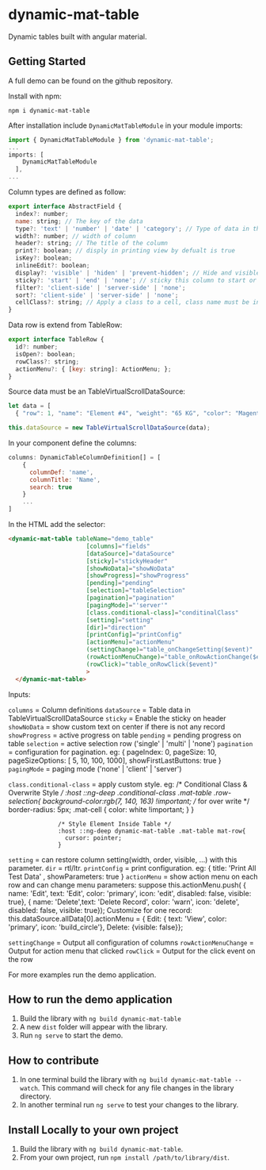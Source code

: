 # dynamic-mat-table

Dynamic tables built with angular material.

## Getting Started

A full demo can be found on the github repository.

Install with npm:

`npm i dynamic-mat-table`

After installation include `DynamicMatTableModule` in your module imports:

```javascript
import { DynamicMatTableModule } from 'dynamic-mat-table';
...
imports: [
    DynamicMatTableModule
  ],
...
```

Column types are defined as follow:

```javascript
export interface AbstractField {
  index?: number;
  name: string; // The key of the data
  type?: 'text' | 'number' | 'date' | 'category'; // Type of data in the field
  width?: number; // width of column
  header?: string; // The title of the column
  print?: boolean; // disply in printing view by defualt is true
  isKey?: boolean;
  inlineEdit?: boolean;
  display?: 'visible' | 'hiden' | 'prevent-hidden'; // Hide and visible this column
  sticky?: 'start' | 'end' | 'none'; // sticky this column to start or end
  filter?: 'client-side' | 'server-side' | 'none';
  sort?: 'client-side' | 'server-side' | 'none';
  cellClass?: string; // Apply a class to a cell, class name must be in the data
}
```

Data row is extend from TableRow:

```javascript
export interface TableRow {
  id?: number;
  isOpen?: boolean;
  rowClass?: string;
  actionMenu?: { [key: string]: ActionMenu; };
}
```

Source data must be an TableVirtualScrollDataSource:

```javascript
let data = [
  { "row": 1, "name": "Element #4", "weight": "65 KG", "color": "Magenta", "brand": "Zanjan Benz", "type": "Van" }, ...];

this.dataSource = new TableVirtualScrollDataSource(data);
```

In your component define the columns:

```javascript
columns: DynamicTableColumnDefinition[] = [
    {
      columnDef: 'name',
      columnTitle: 'Name',
      search: true
    }
    ...
]
```

In the HTML add the selector:

```html
<dynamic-mat-table tableName="demo_table"
                      [columns]="fields"
                      [dataSource]="dataSource"
                      [sticky]="stickyHeader"
                      [showNoData]="showNoData"
                      [showProgress]="showProgress"
                      [pending]="pending"
                      [selection]="tableSelection"
                      [pagination]="pagination"
                      [pagingMode]="'server'"
                      [class.conditional-class]="conditinalClass"
                      [setting]="setting"                      
                      [dir]="direction"
                      [printConfig]="printConfig"
                      [actionMenu]="actionMenu"
                      (settingChange)="table_onChangeSetting($event)"
                      (rowActionMenuChange)="table_onRowActionChange($event)"
                      (rowClick)="table_onRowClick($event)"
                      > 
  </dynamic-mat-table>
```

Inputs:

`columns` = Column definitions
`dataSource` = Table data in TableVirtualScrollDataSource
`sticky` = Enable the sticky on header
`showNoData` = show custom text on center if there is not any record
`showProgress` = active progress on table
`pending` = pending progress on table
`selection` = active selection row ('single' | 'multi' | 'none')
`pagination` = configuration for pagination. eg: { pageIndex: 0, pageSize: 10, pageSizeOptions: [ 5, 10, 100, 1000], showFirstLastButtons: true }
`pagingMode` = paging mode ('none' | 'client' | 'server')

`class.conditional-class` = apply custom style. eg:
                  /* Conditional Class & Overwrite Style */
                  :host ::ng-deep .conditional-class .mat-table .row-selection{
                    background-color:rgb(7, 140, 163) !important; /* for over write */
                    border-radius: 5px;
                    .mat-cell {
                      color: white !important;
                    }
                  }

                  /* Style Element Inside Table */
                  :host ::ng-deep dynamic-mat-table .mat-table mat-row{
                    cursor: pointer;
                  }

`setting` = can restore column setting(width, order, visible, ...) with this parameter.
`dir` = rtl/ltr.
`printConfig` = print configuration. eg: { title: 'Print All Test Data' , showParameters: true }
`actionMenu` = show action menu on each row and can change menu parameters: suppose
               this.actionMenu.push(
                 { name: 'Edit', text: 'Edit', color: 'primary', icon: 'edit', disabled: false, visible: true},
                 { name: 'Delete',text: 'Delete Record', color: 'warn', icon: 'delete', disabled: false, visible: true});
               Customize for one record:
               this.dataSource.allData[0].actionMenu = { Edit: { text: 'View', color: 'primary', icon: 'build_circle'}, Delete: {visible: false}};

`settingChange` = Output all configuration of columns
`rowActionMenuChange` = Output for action menu that clicked
`rowClick` = Output for the click event on the row

For more examples run the demo application.

## How to run the demo application

1. Build the library with `ng build dynamic-mat-table`
2. A new `dist` folder will appear with the library.
3. Run `ng serve` to start the demo.

## How to contribute

1. In one terminal build the library with `ng build dynamic-mat-table --watch`. This command will check for any file changes in the library directory.
2. In another terminal run `ng serve` to test your changes to the library.

## Install Locally to your own project

1. Build the library with `ng build dynamic-mat-table`.
2. From your own project, run `npm install /path/to/library/dist`.
